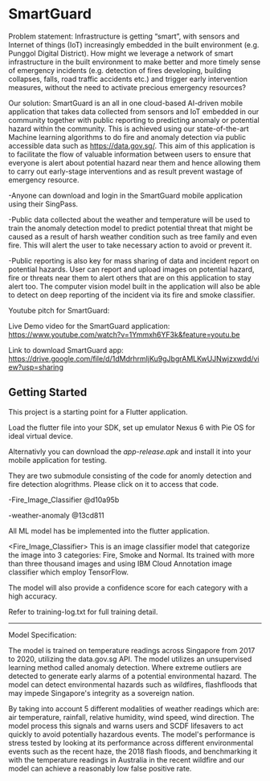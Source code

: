 # SmartGuard

Problem statement:
Infrastructure is getting “smart”, with sensors and Internet of things (IoT) increasingly embedded in the built environment (e.g. Punggol Digital District). How might we leverage a network of smart infrastructure in the built environment to make better and more timely sense of emergency incidents (e.g. detection of fires developing, building collapses, falls, road traffic accidents etc.) and trigger early intervention measures, without the need to activate precious emergency resources?

Our solution: SmartGuard is an all in one cloud-based AI-driven mobile application that takes data collected from sensors and IoT embedded in our community together with public reporting to predicting anomaly or potential hazard within the community. This is achieved using our state-of-the-art Machine learning algorithms to do fire and anomaly detection via public accessible data such as https://data.gov.sg/.
This aim of this application is to facilitate the flow of valuable information between users to ensure that everyone is alert about potential hazard near them and hence allowing them to carry out early-stage interventions and as result prevent wastage of emergency resource.

<User manual>
  -Anyone can download and login in the SmartGuard mobile application using their SingPass.
  
  -Public data collected about the weather and temperature will be used to train the anomaly detection model to predict potential threat that might be caused as a result of harsh weather condition such as tree family and even fire. This will alert the user to take necessary action to avoid or prevent it. 
  
  -Public reporting is also key for mass sharing of data and incident report on potential hazards. User can report and upload images on potential hazard, fire or threats near them to alert others that are on this application to stay alert too. The computer vision model built in the application will also be able to detect on deep reporting of the incident via its fire and smoke classifier. 
  
  

Youtube pitch for SmartGuard:

Live Demo video for the SmartGuard application: https://www.youtube.com/watch?v=1Ymmxh6YF3k&feature=youtu.be

Link to download SmartGuard app: https://drive.google.com/file/d/1dMdrhrmIjKu9gJbgrAMLKwUJNwjzxwdd/view?usp=sharing



## Getting Started

This project is a starting point for a Flutter application.

Load the flutter file into your SDK, set up emulator Nexus 6 with Pie OS for ideal virtual device. 

Alternativly you can download the *app-release.apk* and install it into your mobile application for testing.

They are two submodule consisting of the code for anomly detection and fire detection alogrithms. Please click on it to access that code.

-Fire_Image_Classifier @d10a95b

-weather-anomaly @13cd811

All ML model has be implemented into the flutter application. 

<Fire_Image_Classifier>
This is an image classifier model that categorize the image into 3 categories: Fire, Smoke and Normal. Its trained with more than three thousand images and using IBM Cloud Annotation image classifier which employ TensorFlow.

The model will also provide a confidence score for each category with a high accuracy.

Refer to training-log.txt for full training detail.

----------------------------------------------------------------------------------------------------------------------------------------
<Weather-anomly detector>
Model Specification:

The model is trained on temperature readings across Singapore from 2017 to 2020, utilizing the data.gov.sg API. The model utilizes an unsupervised learning method called anomaly detection. Where extreme outliers are detected to generate early alarms of a potential environmental hazard. The model can detect environmental hazards such as wildfires, flashfloods that may impede Singapore's integrity as a sovereign nation. 

By taking into account 5 different modalities of weather readings which are: air temperature, rainfall, relative humidity, wind speed, wind direction. The model process this signals and warns users and SCDF lifesavers to act quickly to avoid potentially hazardous events. The model's performance is stress tested by looking at its performance across different environmental events such as the recent haze, the 2018 flash floods, and benchmarking it with the temperature readings in Australia in the recent wildfire and our model can achieve a reasonably low false positive rate.



